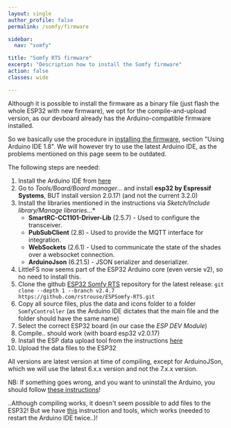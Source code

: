 ```yaml
---
layout: single
author_profile: false
permalink: /somfy/firmware

sidebar:
  nav: "somfy"

title: "Somfy RTS firmware"
excerpt: "Description how to install the Somfy firmware"
action: false
classes: wide

---
```

Although it is possible to install the firmware as a binary file (just flash the whole ESP32 with new firmware), we opt for the compile-and-upload version, as our devboard already has the Arduino-compatible firmware installed.

So we basically use the procedure in [installing the firmware](https://github.com/rstrouse/ESPSomfy-RTS/wiki/Installing-the-Firmware), section "Using Arduino IDE 1.8". We will however try to use the latest Arduino IDE, as the problems mentioned on this page seem to be outdated.

The following steps are needed:
1. Install the Arduino IDE from [here](https://www.arduino.cc/en/software/)
2. Go to *Tools/Board/Board manager...* and install **esp32 by Espressif Systems**, BUT install version 2.0.17! (and not the current 3.2.0)
3. Install the libraries mentioned in the instructions via *Sketch/Include library/Manage libraries...**
   - **SmartRC-CC1101-Driver-Lib** (2.5.7) - Used to configure the transceiver.
   - **PubSubClient** (2.8) - Used to provide the MQTT interface for integration.
   - **WebSockets** (2.6.1) - Used to communicate the state of the shades over a websocket connection.
   - **ArduinoJson** (6.21.5) - JSON serializer and deserializer.
4. LittleFS now seems part of the ESP32 Arduino core (even versie v2), so no need to install this.
5. Clone the github [ESP32 Somfy RTS](https://github.com/rstrouse/ESPSomfy-RTS) repository for the latest release: `git clone --depth 1 --branch v2.4.7 https://github.com/rstrouse/ESPSomfy-RTS.git`
6. Copy all source files, plus the data and icons folder to a folder `SomfyController` (as the Arduino IDE dictates that the main file and the folder should have the same name)
7. Select the correct ESP32 board (in our case the *ESP DEV Module*)
8. Compile.. should work (with board esp32 v2.0.17)
9. Install the ESP data upload tool from the instructions [here](https://randomnerdtutorials.com/arduino-ide-2-install-esp32-littlefs/#installing-MAC)
10. Upload the data files to the ESP32

All versions are latest version at time of compiling, except for ArduinoJSon, which we will use the latest 6.x.x version and not the 7.x.x version.

NB: If something goes wrong, and you want to uninstall the Arduino, you should follow [these instructions](https://support.arduino.cc/hc/en-us/articles/360021325733-Uninstall-Arduino-IDE)!

..Although compiling works, it doesn't seem possible to add files to the ESP32! But we have [this](https://randomnerdtutorials.com/arduino-ide-2-install-esp32-littlefs/#installing-MAC) instruction and tools, which works (needed to restart the Arduino IDE twice..)!
